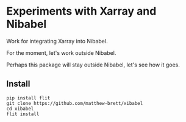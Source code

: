 # Experiments with Xarray and Nibabel

Work for integrating Xarray into Nibabel.

For the moment, let's work outside Nibabel.

Perhaps this package will stay outside Nibabel, let's see how it goes.

## Install

```
pip install flit
git clone https://github.com/matthew-brett/xibabel
cd xibabel
flit install
```
